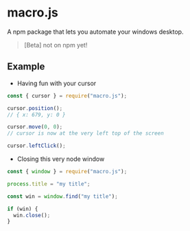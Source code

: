 # macro.js
A npm package that lets you automate your windows desktop.
> [Beta] not on npm yet!

## Example
- Having fun with your cursor
```js
const { cursor } = require("macro.js");

cursor.position();
// { x: 679, y: 0 }

cursor.move(0, 0);
// cursor is now at the very left top of the screen

cursor.leftClick();
```
- Closing this very node window
```js
const { window } = require("macro.js");

process.title = "my title";

const win = window.find("my title");

if (win) {
  win.close();
}
```
